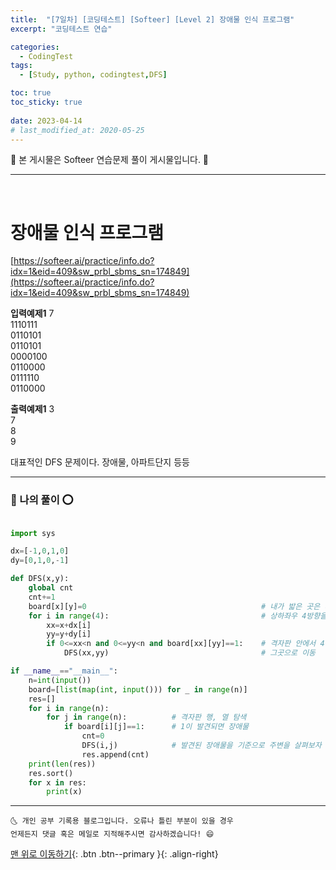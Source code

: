 ```yaml
---
title:  "[7일차] [코딩테스트] [Softeer] [Level 2] 장애물 인식 프로그램" 
excerpt: "코딩테스트 연습"

categories:
  - CodingTest
tags:
  - [Study, python, codingtest,DFS]

toc: true
toc_sticky: true
 
date: 2023-04-14
# last_modified_at: 2020-05-25
---
```


🎀 본 게시물은 Softeer 연습문제 풀이 게시물입니다. 🎀 

---
<br>

# 장애물 인식 프로그램

[https://softeer.ai/practice/info.do?idx=1&eid=409&sw_prbl_sbms_sn=174849](https://softeer.ai/practice/info.do?idx=1&eid=409&sw_prbl_sbms_sn=174849)


__입력예제1__
7               <br>
1110111         <br>
0110101         <br>
0110101         <br>
0000100         <br>
0110000         <br>
0111110         <br>
0110000         <br>

__출력예제1__
3            <br>
7            <br>
8            <br>
9            <br>

대표적인 DFS 문제이다. 
장애물, 아파트단지 등등 

---

### 🚀 나의 풀이 ⭕

```python

import sys

dx=[-1,0,1,0]
dy=[0,1,0,-1]

def DFS(x,y):
    global cnt
    cnt+=1
    board[x][y]=0                                       # 내가 밟은 곳은 다시 확인 안할 거니 0으로 만들고
    for i in range(4):                                  # 상하좌우 4방향을을 살핀다
        xx=x+dx[i]
        yy=y+dy[i]
        if 0<=xx<n and 0<=yy<n and board[xx][yy]==1:    # 격자판 안에서 4방향중 1인곳이 있는것을 확인하면
            DFS(xx,yy)                                  # 그곳으로 이동

if __name__=="__main__":
    n=int(input())  
    board=[list(map(int, input())) for _ in range(n)]
    res=[]
    for i in range(n):
        for j in range(n):          # 격자판 행, 열 탐색
            if board[i][j]==1:      # 1이 발견되면 장애물
                cnt=0
                DFS(i,j)            # 발견된 장애물을 기준으로 주변을 살펴보자
                res.append(cnt)
    print(len(res))
    res.sort()
    for x in res:
        print(x)


```


***
    🌜 개인 공부 기록용 블로그입니다. 오류나 틀린 부분이 있을 경우 
    언제든지 댓글 혹은 메일로 지적해주시면 감사하겠습니다! 😄

[맨 위로 이동하기](#){: .btn .btn--primary }{: .align-right}